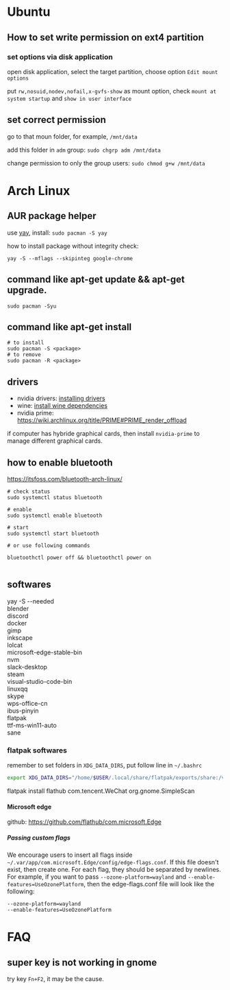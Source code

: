 # Ubuntu

## How to set write permission on ext4 partition

### set options via disk application
open disk application, select the target partition, choose option `Edit mount options`

put `rw,nosuid,nodev,nofail,x-gvfs-show` as mount option, 
check `mount at system startup` and `show in user interface`

## set correct permission

go to that moun folder, for example, `/mnt/data`

add this folder in `adm` group: `sudo chgrp adm /mnt/data`

change permission to only the group users: `sudo chmod g+w /mnt/data`

# Arch Linux

## AUR package helper

use [yay](https://github.com/Jguer/yay), install: ``sudo pacman -S yay``

how to install package without integrity check:

```shell
yay -S --mflags --skipinteg google-chrome
```

## command like apt-get update && apt-get upgrade.

```shell
sudo pacman -Syu
```

## command like apt-get install <package>
  
  ```shell
  # to install
  sudo pacman -S <package>
  # to remove
  sudo pacman -R <package>
  ```

## drivers

- nvidia drivers: [installing drivers](https://github.com/lutris/docs/blob/master/InstallingDrivers.md#arch--manjaro--other-arch-linux-derivatives)
- wine: [install wine dependencies](https://github.com/lutris/docs/blob/master/WineDependencies.md)
- nvidia prime: https://wiki.archlinux.org/title/PRIME#PRIME_render_offload

if computer has hybride graphical cards, then install `nvidia-prime` to manage different graphical cards.

## how to enable bluetooth

https://itsfoss.com/bluetooth-arch-linux/

```shell
# check status
sudo systemctl status bluetooth

# enable
sudo systemctl enable bluetooth

# start
sudo systemctl start bluetooth

# or use following commands

bluetoothctl power off && bluetoothctl power on


```



## softwares

yay -S --needed \
  blender \
  discord \
  docker \
  gimp \
  inkscape \
  lolcat \
  microsoft-edge-stable-bin \
  nvm \
  slack-desktop \
  steam \
  visual-studio-code-bin \
  linuxqq \
  skype \
  wps-office-cn \
  ibus-pinyin \
  flatpak \
  ttf-ms-win11-auto \
  sane

### flatpak softwares

remember to set folders in `XDG_DATA_DIRS`, put follow line in `~/.bashrc`

```bash
export XDG_DATA_DIRS="/home/$USER/.local/share/flatpak/exports/share:/var/lib/flatpak/exports/share:$XDG_DATA_DIRS"
```


flatpak install flathub com.tencent.WeChat org.gnome.SimpleScan

#### Microsoft edge

github: https://github.com/flathub/com.microsoft.Edge

##### Passing custom flags

We encourage users to insert all flags inside `~/.var/app/com.microsoft.Edge/config/edge-flags.conf`. If this file doesn't exist, then create one. For each flag, they should be separated by newlines. For example, if you want to pass `--ozone-platform=wayland` and `--enable-features=UseOzonePlatform`, then the edge-flags.conf file will look like the following:


```
--ozone-platform=wayland
--enable-features=UseOzonePlatform
```

# FAQ

## super key is not working in gnome

try key `Fn+F2`, it may be the cause.

